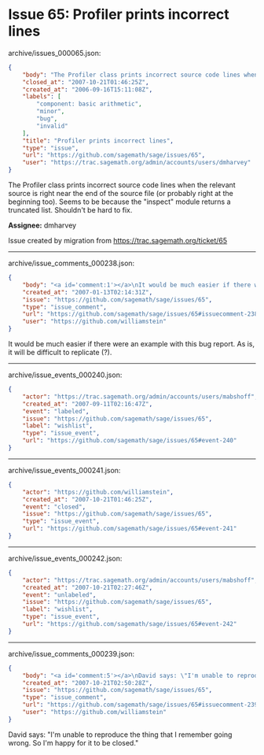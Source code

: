 # Issue 65: Profiler prints incorrect lines

archive/issues_000065.json:
```json
{
    "body": "The Profiler class prints incorrect source code lines when the relevant source is right near the end of the source file (or probably right at the beginning too). Seems to be because the \"inspect\" module returns a truncated list. Shouldn't be hard to fix.\n\n**Assignee:** dmharvey\n\nIssue created by migration from https://trac.sagemath.org/ticket/65\n\n",
    "closed_at": "2007-10-21T01:46:25Z",
    "created_at": "2006-09-16T15:11:08Z",
    "labels": [
        "component: basic arithmetic",
        "minor",
        "bug",
        "invalid"
    ],
    "title": "Profiler prints incorrect lines",
    "type": "issue",
    "url": "https://github.com/sagemath/sage/issues/65",
    "user": "https://trac.sagemath.org/admin/accounts/users/dmharvey"
}
```
The Profiler class prints incorrect source code lines when the relevant source is right near the end of the source file (or probably right at the beginning too). Seems to be because the "inspect" module returns a truncated list. Shouldn't be hard to fix.

**Assignee:** dmharvey

Issue created by migration from https://trac.sagemath.org/ticket/65





---

archive/issue_comments_000238.json:
```json
{
    "body": "<a id='comment:1'></a>\nIt would be much easier if there were an example with this bug report.  As is, it will be difficult to replicate (?).",
    "created_at": "2007-01-13T02:14:31Z",
    "issue": "https://github.com/sagemath/sage/issues/65",
    "type": "issue_comment",
    "url": "https://github.com/sagemath/sage/issues/65#issuecomment-238",
    "user": "https://github.com/williamstein"
}
```

<a id='comment:1'></a>
It would be much easier if there were an example with this bug report.  As is, it will be difficult to replicate (?).



---

archive/issue_events_000240.json:
```json
{
    "actor": "https://trac.sagemath.org/admin/accounts/users/mabshoff",
    "created_at": "2007-09-11T02:16:47Z",
    "event": "labeled",
    "issue": "https://github.com/sagemath/sage/issues/65",
    "label": "wishlist",
    "type": "issue_event",
    "url": "https://github.com/sagemath/sage/issues/65#event-240"
}
```



---

archive/issue_events_000241.json:
```json
{
    "actor": "https://github.com/williamstein",
    "created_at": "2007-10-21T01:46:25Z",
    "event": "closed",
    "issue": "https://github.com/sagemath/sage/issues/65",
    "type": "issue_event",
    "url": "https://github.com/sagemath/sage/issues/65#event-241"
}
```



---

archive/issue_events_000242.json:
```json
{
    "actor": "https://trac.sagemath.org/admin/accounts/users/mabshoff",
    "created_at": "2007-10-21T02:27:46Z",
    "event": "unlabeled",
    "issue": "https://github.com/sagemath/sage/issues/65",
    "label": "wishlist",
    "type": "issue_event",
    "url": "https://github.com/sagemath/sage/issues/65#event-242"
}
```



---

archive/issue_comments_000239.json:
```json
{
    "body": "<a id='comment:5'></a>\nDavid says: \"I'm unable to reproduce the thing that I remember going wrong. So I'm\nhappy for it to be closed.\"",
    "created_at": "2007-10-21T02:50:28Z",
    "issue": "https://github.com/sagemath/sage/issues/65",
    "type": "issue_comment",
    "url": "https://github.com/sagemath/sage/issues/65#issuecomment-239",
    "user": "https://github.com/williamstein"
}
```

<a id='comment:5'></a>
David says: "I'm unable to reproduce the thing that I remember going wrong. So I'm
happy for it to be closed."
